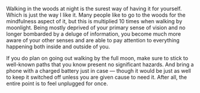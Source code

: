 Walking in the woods at night is the surest way of having it for yourself. Which is just the way I like it. Many people
like to go to the woods for the mindfulness aspect of it, but this is multiplied 10 times when walking by moonlight.
Being mostly deprived of your primary sense of vision and no longer bombarded by a deluge of information, you become
much more aware of your other senses and are able to pay attention to everything happening both inside and outside of
you.

If you do plan on going out walking by the full moon, make sure to stick to well-known paths that you know present no
significant hazards. And bring a phone with a charged battery just in case &mdash; though it would be just as well to
keep it switched off unless you are given cause to need it. After all, the entire point is to feel unplugged for
once.